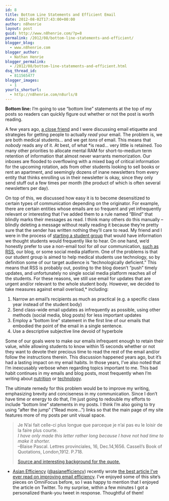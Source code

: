 ```yaml
---
id: 8
title: Bottom Line Statements and Efficient Email
date: 2012-08-02T17:43:00+00:00
author: n8henrie
layout: post
guid: http://www.n8henrie.com/?p=8
permalink: /2012/08/bottom-line-statements-and-efficient/
blogger_blog:
  - www.n8henrie.com
blogger_author:
  - Nathan Henrie
blogger_permalink:
  - /2012/08/bottom-line-statements-and-efficient.html
dsq_thread_id:
  - 811565477
blogger_images:
  - 1
yourls_shorturl:
  - http://n8henrie.com/n8urls/8
---
```

**Bottom line:** I’m going to use “bottom line” statements at the top of my posts so readers can quickly figure out whether or not the post is worth reading.
  
<!--more-->

A few years ago, <a target="_blank" href="https://twitter.com/@w0rdsmitten">a close friend</a> and I were discussing email etiquette and strategies for getting people to actually _read_ your email. The problem is, we are both medical students… and we get _tons_ of email. This means that _nobody_ reads any of it. At best, of what *is read… very little is retained. Too many other priorities to allocate mental RAM for short-to-medium term retention of information that almost never warrants memorization. Our inboxes are flooded to overflowing with a mixed bag of critical information for the upcoming rotation, ads from other students looking to sell books or rent an apartment, and seemingly dozens of inane newsletters from every entity that thinks enrolling us in their newsletter is okay, since they only send stuff out a few times per month (the product of which is often several newsletters per day).

On top of this, we discussed how easy it is to become desensitized to certain types of communication depending on the originator. For example, there are certain entities whose emails are so frequent and yet infrequently relevant or interesting that I’ve added them to a rule named “Blind” that blindly marks their messages as read. I think many others do this manually – blindly deleting a message without really reading it because they’re pretty sure that the sender has written nothing they’ll care to read. My friend and I were in the process of <a target="_blank" href="http://smrt.posterous.com" title="SMRT">starting a student group</a> that would have information we thought students would frequently like to hear. On one hand, we’d honestly prefer to use a non-email tool for _all_ our communication, [such as RSS](http://www.n8henrie.com/2012/06/how-to-use-rss-feeds-to-customize-your/), our blog, or some social media platform. One of the problems is that our student group is aimed to help medical students use technology, so by definition some of our target audience is “technologically deficient.” This means that RSS is probably out, posting to the blog doesn’t “push” timely updates, and unfortunately no single social media platform reaches all of the students. For these reasons, we still use email for updates that are urgent and/or relevant to the whole student body. However, we decided to take measures against email overload,* including:

  1. Narrow an email’s recipients as much as practical (e.g. a specific class year instead of the student body)
  2. Send class-wide email updates as infrequently as possible, using other methods (social media, blog posts) for less important updates
  3. Employ a “bottom line” statement in the first line of our emails that embodied the point of the email in a single sentence.
  4. Use a descriptive subjective line devoid of hyperbole

Some of our goals were to make our emails infrequent enough to retain their value, while allowing students to know within 15 seconds whether or not they want to devote their precious time to read the rest of the email and/or follow the instructions therein. This discussion happened years ago, but it’s had a lasting impact on my email habits. In those years, I’ve also noted that I’m inexcusably verbose when regarding topics important to me. This bad habit continues in my emails and blog posts, most frequently when I’m writing about [nutrition](http://www.n8henrie.com/search/label/diet) or [technology](http://www.n8henrie.com/search/label/tech).

The ultimate remedy for this problem would be to improve my writing, emphasizing brevity and conciseness in my communication. Since I don’t have time or energy to do that, I’m just going to redouble my efforts to include “bottom line” statements in my posts. I think I’m also going to try using “after the jump” (“Read more…”) links so that the main page of my site features more of my posts per unit visual space.

> Je N’ai fait celle-ci plus longue que parceque je n’ai pas eu le loisir de la faire plus courte.  
> _I have only made this letter rather long because I have not had time to make it shorter._  
> –Blaise Pascal. Lettres provinciales, 16, Dec.14,1656. Cassell’s Book of Quotations, London,1912. P.718. 
> 
> <a target="_blank" href="http://www.classy.dk/log/archive/001074.html">Source and interesting background for the quote.</a>

* <a target="_blank" href="http://www.asianefficiency.com/">Asian Efficiency</a> (<a target="_blank" href="https://twitter.com/asianefficiency">@asianefficiency</a>) recently wrote <a target="_blank" href="http://www.asianefficiency.com/email-management/email-boomerang/">the best article I’ve ever read on improving email efficiency</a>. I’ve enjoyed some of this site’s pieces on OmniFocus before, so I was happy to mention that I enjoyed the article on Twitter. To my surprise, within a few minutes I got a personalized thank-you tweet in response. Thoughtful of them!

<div>
</div>